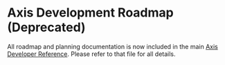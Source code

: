 # Axis Development Roadmap (Deprecated)

All roadmap and planning documentation is now included in the main [Axis Developer Reference](README.md). Please refer to that file for all details.
